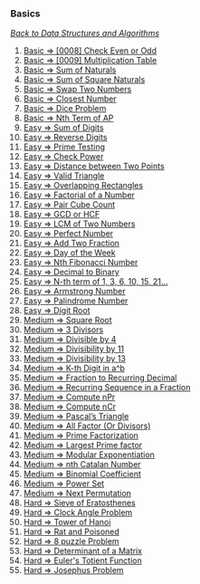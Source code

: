 ### Basics

[_Back to Data Structures and Algorithms_](../readme.md)

1. [Basic => [0008] Check Even or Odd](problems/0008-check-even-or-odd.md)
2. [Basic => [0009] Multiplication Table](problems/0009-multiplication-table.md)
3. [Basic => Sum of Naturals]()
4. [Basic => Sum of Square Naturals]()
5. [Basic => Swap Two Numbers]()
6. [Basic => Closest Number]()
7. [Basic => Dice Problem]()
8. [Basic => Nth Term of AP]()
9. [Easy => Sum of Digits]()
10. [Easy => Reverse Digits]()
11. [Easy => Prime Testing]()
12. [Easy => Check Power]()
13. [Easy => Distance between Two Points]()
14. [Easy => Valid Triangle]()
15. [Easy => Overlapping Rectangles]()
16. [Easy => Factorial of a Number]()
17. [Easy => Pair Cube Count]()
18. [Easy => GCD or HCF]()
19. [Easy => LCM of Two Numbers]()
20. [Easy => Perfect Number]()
21. [Easy => Add Two Fraction]()
22. [Easy => Day of the Week]()
23. [Easy => Nth Fibonacci Number]()
24. [Easy => Decimal to Binary]()
25. [Easy => N-th term of 1, 3, 6, 10, 15, 21…]()
26. [Easy => Armstrong Number]()
27. [Easy => Palindrome Number]()
28. [Easy => Digit Root]()
29. [Medium => Square Root]()
30. [Medium => 3 Divisors]()
31. [Medium => Divisible by 4]()
32. [Medium => Divisibility by 11]()
33. [Medium => Divisibility by 13]()
34. [Medium => K-th Digit in a^b]()
35. [Medium => Fraction to Recurring Decimal]()
36. [Medium => Recurring Sequence in a Fraction]()
37. [Medium => Compute nPr]()
38. [Medium => Compute nCr]()
39. [Medium => Pascal’s Triangle]()
40. [Medium => All Factor (Or Divisors)]()
41. [Medium => Prime Factorization]()
42. [Medium => Largest Prime factor]()
43. [Medium => Modular Exponentiation]()
44. [Medium => nth Catalan Number]()
45. [Medium => Binomial Coefficient]()
46. [Medium => Power Set]()
47. [Medium => Next Permutation]()
48. [Hard => Sieve of Eratosthenes]()
49. [Hard => Clock Angle Problem]()
50. [Hard => Tower of Hanoi]()
51. [Hard => Rat and Poisoned]()
52. [Hard => 8 puzzle Problem]()
53. [Hard => Determinant of a Matrix]()
54. [Hard => Euler's Totient Function]()
55. [Hard => Josephus Problem]()
